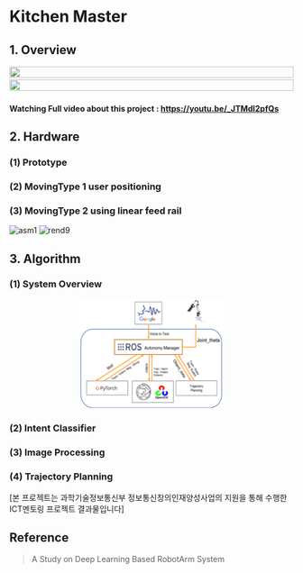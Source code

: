 # Kitchen Master
## 1. Overview
<img src="https://user-images.githubusercontent.com/40736396/101233429-3132bf80-36fc-11eb-9cfa-3a7c349dacd3.PNG" width="100%" height="55%">

<img src="https://user-images.githubusercontent.com/40736396/101441535-ab617f00-395c-11eb-98a2-9cbe78fcf078.png" width="100%" height="60%"> 

#### Watching Full video about this project : https://youtu.be/_JTMdI2pfQs

## 2. Hardware
### (1) Prototype
### (2) MovingType 1 user positioning
### (3) MovingType 2 using linear feed rail
![asm1](https://user-images.githubusercontent.com/40736396/101233164-f6c82300-36f9-11eb-8356-d753e0464854.png)
![rend9](https://user-images.githubusercontent.com/40736396/101233443-414a9f00-36fc-11eb-9a02-b64a9f33a1a8.png)


## 3. Algorithm
### (1) System Overview
<p align="center"><img src="./readmeData/systemoverview.png" width="50%" height="30%"></p>

### (2) Intent Classifier

### (3) Image Processing

### (4) Trajectory Planning


<p>[본 프로젝트는 과학기술정보통신부 정보통신창의인재양성사업의 지원을 통해 수행한 ICT멘토링 프로젝트 결과물입니다]</p>

## Reference

> A Study on Deep Learning Based RobotArm System 




